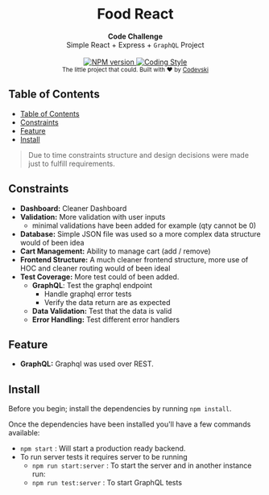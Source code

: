 <h1 align="center">Food React</h1>

<div align="center">
  <strong>Code Challenge</strong>
</div>
<div align="center">
  Simple React + Express + <code>GraphQL</code> Project
</div>

<br />

<div align="center">
  <!-- Node version -->
  <a href="#">
    <img src="https://img.shields.io/node/v/discord.js"
      alt="NPM version" />
  </a>
  <!-- Code Style -->
  <a href="https://standardjs.com">
    <img src="https://img.shields.io/badge/code%20style-standard-brightgreen.svg?style=flat-square"
      alt="Coding Style" />
  </a>
</div>

<div align="center">
  <sub>The little project that could. Built with ❤︎ by
  <a href="https://twitter.com/codevski">Codevski</a>
</div>

## Table of Contents
- [Table of Contents](#table-of-contents)
- [Constraints](#constraints)
- [Feature](#feature)
- [Install](#install)

>Due to time constraints structure and design decisions were made just to fulfill requirements.

## Constraints
- __Dashboard:__ Cleaner Dashboard
- __Validation:__ More validation with user inputs
  - minimal validations have been added for example (qty cannot be 0)
- __Database:__ Simple JSON file was used so a more complex data structure would of been idea
- __Cart Management:__ Ability to manage cart (add / remove)
- __Frontend Structure:__ A much cleaner frontend structure, more use of HOC and cleaner routing would of been ideal
- __Test Coverage:__ More test could of been added.
  - __GraphQL__: Test the graphql endpoint
    - Handle graphql error tests
    - Verify the data return are as expected
  - __Data Validation:__ Test that the data is valid
  - __Error Handling:__ Test different error handlers

## Feature
- __GraphQL:__ Graphql was used over REST.
## Install
Before you begin; install the dependencies by running `npm install`.

Once the dependencies have been installed you'll have a few commands available:

- `npm start`  : Will start a production ready backend.
- To run server tests it requires server to be running
  - `npm run start:server` : To start the server and in another instance run:
  - `npm run test:server` : To start GraphQL tests
